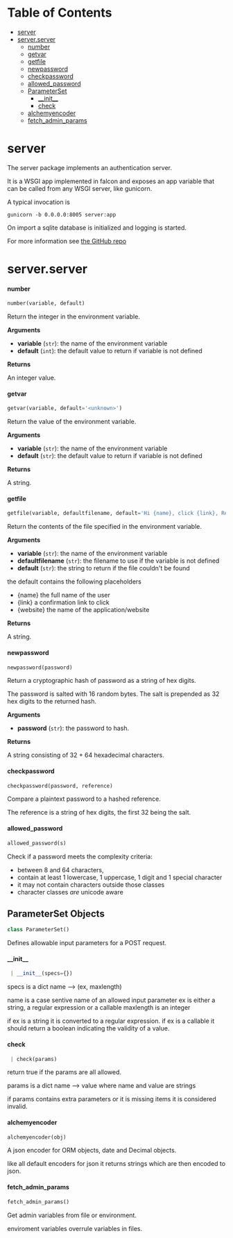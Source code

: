 # Table of Contents

* [server](#server)
* [server.server](#server.server)
  * [number](#server.server.number)
  * [getvar](#server.server.getvar)
  * [getfile](#server.server.getfile)
  * [newpassword](#server.server.newpassword)
  * [checkpassword](#server.server.checkpassword)
  * [allowed\_password](#server.server.allowed_password)
  * [ParameterSet](#server.server.ParameterSet)
    * [\_\_init\_\_](#server.server.ParameterSet.__init__)
    * [check](#server.server.ParameterSet.check)
  * [alchemyencoder](#server.server.alchemyencoder)
  * [fetch\_admin\_params](#server.server.fetch_admin_params)

<a name="server"></a>
# server

The server package implements an authentication server.

It is a WSGI app implemented in falcon and exposes an app variable that can be called from any WSGI server, like gunicorn.

A typical invocation is

    gunicorn -b 0.0.0.0:8005 server:app

On import a sqlite database is initialized and logging is started.

For more information see [the GitHub repo](https://github.com/varkenvarken/dockerplayground/tree/master/authserver)

<a name="server.server"></a>
# server.server

<a name="server.server.number"></a>
#### number

```python
number(variable, default)
```

Return the integer in the environment variable.

__Arguments__


- __variable__ (`str`):    the name of the environment variable
- __default__ (`int`):     the default value to return if variable is not defined

__Returns__


An integer value.

<a name="server.server.getvar"></a>
#### getvar

```python
getvar(variable, default='<unknown>')
```

Return the value of the environment variable.

__Arguments__


- __variable__ (`str`):    the name of the environment variable
- __default__ (`str`):     the default value to return if variable is not defined

__Returns__


A string.

<a name="server.server.getfile"></a>
#### getfile

```python
getfile(variable, defaultfilename, default='Hi {name}, click {link}, Regards {website}')
```

Return the contents of the file specified in the environment variable.

__Arguments__


- __variable__ (`str`):           the name of the environment variable
- __defaultfilename__ (`str`):    the filename to use if the variable is not defined
- __default__ (`str`):            the string to return if the file couldn't be found

the default contains the following placeholders

- {name}    the full name of the user
- {link}    a confirmation link to click
- {website} the name of the application/website

__Returns__


A string.

<a name="server.server.newpassword"></a>
#### newpassword

```python
newpassword(password)
```

Return a cryptographic hash of password as a string of hex digits.

The password is salted with 16 random bytes.
The salt is prepended as 32 hex digits to the returned hash.

__Arguments__


- __password__ (`str`):  the password to hash.

__Returns__


A string consisting of 32 + 64 hexadecimal characters.

<a name="server.server.checkpassword"></a>
#### checkpassword

```python
checkpassword(password, reference)
```

Compare a plaintext password to a hashed reference.

The reference is a string of hex digits, the first 32 being the salt.

<a name="server.server.allowed_password"></a>
#### allowed\_password

```python
allowed_password(s)
```

Check if a password meets the complexity criteria:

- between 8 and 64 characters,
- contain at least 1 lowercase, 1 uppercase, 1 digit and 1 special character
- it may not contain characters outside those classes
- character classes *are* unicode aware

<a name="server.server.ParameterSet"></a>
## ParameterSet Objects

```python
class ParameterSet()
```

Defines allowable input parameters for a POST request.

<a name="server.server.ParameterSet.__init__"></a>
#### \_\_init\_\_

```python
 | __init__(specs={})
```

specs is a dict name --> (ex, maxlength)

name is a case sentive name of an allowed input parameter
ex is either a string, a regular expression or a callable
maxlength is an integer

if ex is a string it is converted to a regular expression.
if ex is a callable it should return a boolean indicating the validity of a value.

<a name="server.server.ParameterSet.check"></a>
#### check

```python
 | check(params)
```

return true if the params are all allowed.

params is a dict name --> value where name and value are strings

if params contains extra parameters or it is missing items it is considered invalid.

<a name="server.server.alchemyencoder"></a>
#### alchemyencoder

```python
alchemyencoder(obj)
```

A json encoder for ORM objects, date and Decimal objects.

like all default encoders for json it returns strings which are then encoded to json.

<a name="server.server.fetch_admin_params"></a>
#### fetch\_admin\_params

```python
fetch_admin_params()
```

Get admin variables from file or environment.

enviroment variables overrule variables in files.

